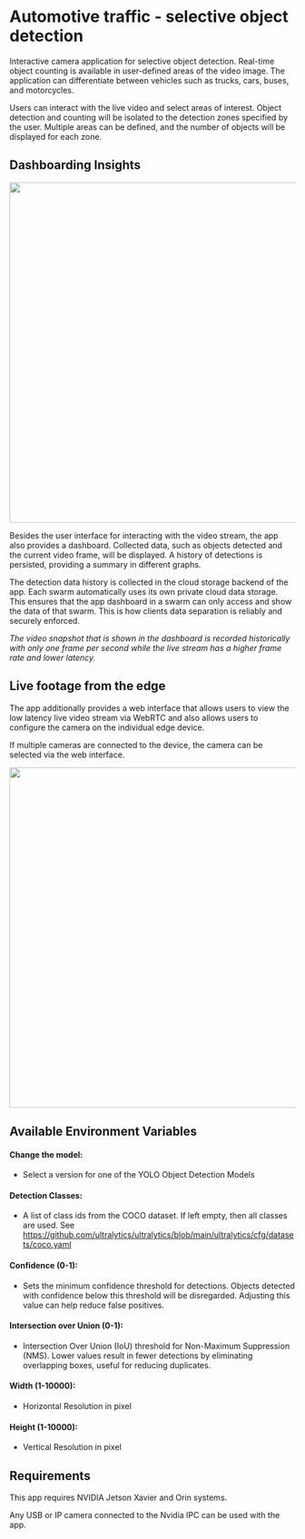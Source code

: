 # Automotive traffic - selective object detection
Interactive camera application for selective object detection. Real-time object counting is available in user-defined areas of the video image. The application can differentiate between vehicles such as trucks, cars, buses, and motorcycles.

Users can interact with the live video and select areas of interest. Object detection and counting will be isolated to the detection zones specified by the user. Multiple areas can be defined, and the number of objects will be displayed for each zone.

## Dashboarding Insights
<div style="display:flex;flex-direction:row;align-items:center;justify-content:center;">
    <img src="https://storage.googleapis.com/reswarm-images/dashboards/dashboard_devices_camera.png" width="600px">
</div>

Besides the user interface for interacting with the video stream, the app also provides a dashboard. Collected data, such as objects detected and the current video frame, will be displayed. A history of detections is persisted, providing a summary in different graphs.

The detection data history is collected in the cloud storage backend of the app. Each swarm automatically uses its own private cloud data storage. This ensures that the app dashboard in a swarm can only access and show the data of that swarm. This is how clients data separation is reliably and securely enforced.

*The video snapshot that is shown in the dashboard is recorded historically with only one frame per second while the live stream has a higher frame rate and lower latency.*

## Live footage from the edge

The app additionally provides a web interface that allows users to view the low latency live video stream via WebRTC and also allows users to configure the camera on the individual edge device.

If multiple cameras are connected to the device, the camera can be selected via the web interface.

<div style="display:flex;flex-direction:row;align-items:center;justify-content:center;">
    <img src="https://res.cloudinary.com/dotw7ar1m/image/upload/v1714052452/APPmockup.png" width="600px">
</div>

## Available Environment Variables

#### Change the model: ####
 - Select a version for one of the YOLO Object Detection Models

#### Detection Classes: ####

- A list of class ids from the COCO dataset. If left empty, then all classes are used. See https://github.com/ultralytics/ultralytics/blob/main/ultralytics/cfg/datasets/coco.yaml

#### Confidence (0-1): ####
 - Sets the minimum confidence threshold for detections. Objects detected with confidence below this threshold will be disregarded. Adjusting this value can help reduce false positives.

#### Intersection over Union (0-1): ####
 - Intersection Over Union (IoU) threshold for Non-Maximum Suppression (NMS). Lower values result in fewer detections by eliminating overlapping boxes, useful for reducing duplicates.

#### Width (1-10000): ####
 - Horizontal Resolution in pixel

#### Height (1-10000): ####
- Vertical Resolution in pixel



## Requirements

This app requires NVIDIA Jetson Xavier and Orin systems.

Any USB or IP camera connected to the Nvidia IPC can be used with the app. 